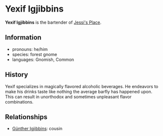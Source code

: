 # Yexif Igjibbins

**Yexif Igjibbins** is the bartender of [Jessi's Place](../leving/jessis-place.md).

## Information

- pronouns: he/him
- species: forest gnome
- languages: Gnomish, Common

## History

Yexif specializes in magically flavored alcoholic beverages. He endeavors to make his drinks taste like nothing the average barfly has happened upon. This can result in unorthodox and sometimes unpleasant flavor combinations.

## Relationships

- [Günther Igjibbins](gunther-igjibbins.md): cousin
